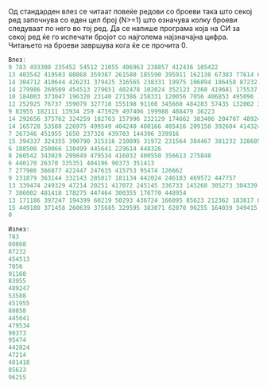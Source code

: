 Од стандарден влез се читаат повеќе редови со броеви така што секој ред започнува со еден цел број (N>=1)
што означува колку броеви следуваат по него во тој ред. Да се напише програма која на СИ за секој ред ќе го испечати
бројот со најголема најзначајна цифра. Читањето на броеви завршува кога ќе се прочита 0.

```C++
Влез:
9 783 493308 235452 54512 21055 406963 238857 412436 105422
13 403542 419503 80868 359387 261580 185590 395911 162138 67383 77614 69892 401246 288229
14 304712 410644 426231 379425 316565 238331 19975 106894 186458 87232 25590 15905 361939 243918
14 279986 269509 454513 279651 402478 102024 352123 2368 419681 175537 344481 245274 386202 253511
10 184003 373047 196320 23140 271386 258331 120056 7056 406853 495096
12 252925 76737 359079 327718 155198 91160 345660 484283 57435 132002 328732 204396
9 83955 182111 13934 259 475929 497406 199988 488479 36223
14 292656 375762 324259 182763 157996 232129 174662 383406 204707 489247 30978 295158 151592 273983
14 165728 53588 226975 499549 404240 480166 405416 209158 392604 414324 316692 38033 190455 353658
7 267346 451955 1650 237326 439703 144396 339916
15 394337 324355 390790 315316 210095 31972 231564 384467 381232 328605 479170 1138 254088 125861 80858
6 188500 250066 130499 445641 229614 448326
8 260542 343029 299849 479534 416032 400550 356613 275848
6 440170 26370 335351 404196 90373 351413
7 277986 366877 422447 247635 415753 95474 126662
9 231879 363144 332143 285817 181134 442024 246183 469572 447757
13 339474 249329 47214 20251 417072 245145 336733 145268 305273 304339 386339 266762 161026
7 386002 481418 178275 447464 300355 176770 448954
13 171186 397247 194399 60219 50293 436724 166095 85623 212362 183817 875 189220 59683
15 449180 371458 260639 375685 329595 383071 62070 96255 164039 349415 467864 264109 305256 216162 475478
0

Излез:
783
80868
87232
454513
7056
91160
83955
489247
53588
451955
80858
445641
479534
90373
95474
442024
47214
481418
85623
96255
```